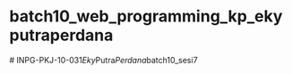 # batch10_web_programming_kp_ekyputraperdana
#   I N P G - P K J - 1 0 - 0 3 1 _ E k y _ P u t r a _ P e r d a n a _ b a t c h 1 0 _ s e s i 7  
 